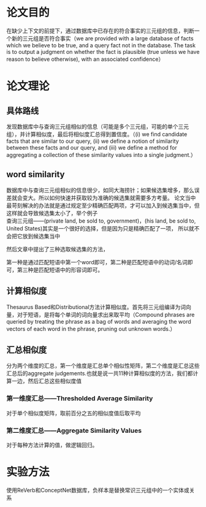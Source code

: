 # 论文目的
在缺少上下文的前提下，通过数据库中已存在的符合事实的三元组的信息，判断一个新的三元组是否符合事实（we are provided with a large database of facts 
which we believe to be true, and a query fact not in the database. The task is to output a judgment on whether the fact is 
plausible (true unless we have reason to believe otherwise), with an associated confidence）

# 论文理论
## 具体路线
发现数据库中与查询三元组相似的信息（可能是多个三元组，可能的单个三元组），并计算相似度，最后将相似度汇总得到置信度。（(i) we find candidate facts
that are similar to our query, (ii) we define a notion of similarity between these facts and our query,
and (iii) we define a method for aggregating a collection of these similarity values into a single judgment.）

## word similarity
数据库中与查询三元组相似的信息很少，如同大海捞针；如果候选集增多，那么误差就会变大。所以如何快速并获取较为准确的候选集就需要多方考量。
论文当中最苛刻解决的办法就是通过规定至少精确匹配两项，才可以加入到候选集当中，但这样就会导致候选集太小了，举个例子  
查询三元组——(private land, be sold to, government)，(his land, be sold to, United States)其实是一个很好的选择，但是因为只是精确匹配了一项，
所以就不会把它放到候选集当中

然后文章中提出了三种选取候选集的方法，  

第一种是通过匹配短语中第一个word即可，第二种是匹配短语中的动词/名词即可，第三种是匹配短语中的形容词即可。

## 计算相似度
Thesaurus Based和Distributional方法计算相似度。首先将三元组编译为词向量，对于短语，是将每个单词的词向量求出来取平均（Compound phrases are queried by treating the
phrase as a bag of words and averaging the word vectors of each word in the phrase, pruning out unknown words.）

## 汇总相似度
分为两个维度的汇总，第一个维度是汇总单个相似性矩阵，第二个维度是汇总这些汇总后的aggregate judgements.也就是说一共11种计算相似度的方法，我们都计算一边，然后汇总这些相似度值
### 第一维度汇总——Thresholded Average Similarity
对于单个相似度矩阵，取前百分之五的相似度值后取平均

### 第二维度汇总——Aggregate Similarity Values
对于每种方法计算的值，做逻辑回归。

# 实验方法
使用ReVerb和ConceptNet数据库，负样本是替换常识三元组中的一个实体或关系
